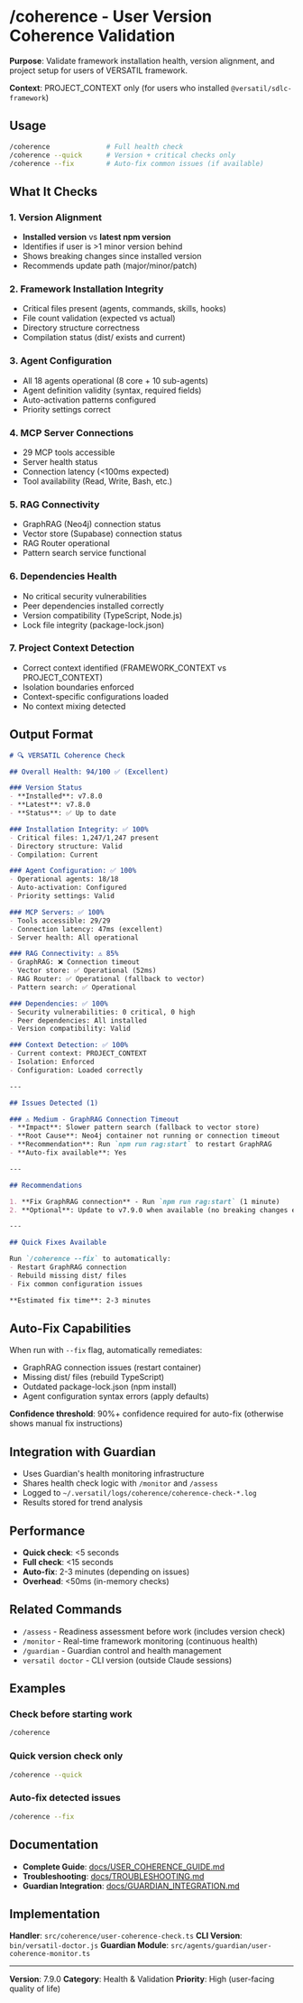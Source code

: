 # /coherence - User Version Coherence Validation

**Purpose**: Validate framework installation health, version alignment, and project setup for users of VERSATIL framework.

**Context**: PROJECT_CONTEXT only (for users who installed `@versatil/sdlc-framework`)

## Usage

```bash
/coherence              # Full health check
/coherence --quick      # Version + critical checks only
/coherence --fix        # Auto-fix common issues (if available)
```

## What It Checks

### 1. Version Alignment
- **Installed version** vs **latest npm version**
- Identifies if user is >1 minor version behind
- Shows breaking changes since installed version
- Recommends update path (major/minor/patch)

### 2. Framework Installation Integrity
- Critical files present (agents, commands, skills, hooks)
- File count validation (expected vs actual)
- Directory structure correctness
- Compilation status (dist/ exists and current)

### 3. Agent Configuration
- All 18 agents operational (8 core + 10 sub-agents)
- Agent definition validity (syntax, required fields)
- Auto-activation patterns configured
- Priority settings correct

### 4. MCP Server Connections
- 29 MCP tools accessible
- Server health status
- Connection latency (<100ms expected)
- Tool availability (Read, Write, Bash, etc.)

### 5. RAG Connectivity
- GraphRAG (Neo4j) connection status
- Vector store (Supabase) connection status
- RAG Router operational
- Pattern search service functional

### 6. Dependencies Health
- No critical security vulnerabilities
- Peer dependencies installed correctly
- Version compatibility (TypeScript, Node.js)
- Lock file integrity (package-lock.json)

### 7. Project Context Detection
- Correct context identified (FRAMEWORK_CONTEXT vs PROJECT_CONTEXT)
- Isolation boundaries enforced
- Context-specific configurations loaded
- No context mixing detected

## Output Format

```markdown
# 🔍 VERSATIL Coherence Check

## Overall Health: 94/100 ✅ (Excellent)

### Version Status
- **Installed**: v7.8.0
- **Latest**: v7.8.0
- **Status**: ✅ Up to date

### Installation Integrity: ✅ 100%
- Critical files: 1,247/1,247 present
- Directory structure: Valid
- Compilation: Current

### Agent Configuration: ✅ 100%
- Operational agents: 18/18
- Auto-activation: Configured
- Priority settings: Valid

### MCP Servers: ✅ 100%
- Tools accessible: 29/29
- Connection latency: 47ms (excellent)
- Server health: All operational

### RAG Connectivity: ⚠️ 85%
- GraphRAG: ❌ Connection timeout
- Vector store: ✅ Operational (52ms)
- RAG Router: ✅ Operational (fallback to vector)
- Pattern search: ✅ Operational

### Dependencies: ✅ 100%
- Security vulnerabilities: 0 critical, 0 high
- Peer dependencies: All installed
- Version compatibility: Valid

### Context Detection: ✅ 100%
- Current context: PROJECT_CONTEXT
- Isolation: Enforced
- Configuration: Loaded correctly

---

## Issues Detected (1)

### ⚠️ Medium - GraphRAG Connection Timeout
- **Impact**: Slower pattern search (fallback to vector store)
- **Root Cause**: Neo4j container not running or connection timeout
- **Recommendation**: Run `npm run rag:start` to restart GraphRAG
- **Auto-fix available**: Yes

---

## Recommendations

1. **Fix GraphRAG connection** - Run `npm run rag:start` (1 minute)
2. **Optional**: Update to v7.9.0 when available (no breaking changes expected)

---

## Quick Fixes Available

Run `/coherence --fix` to automatically:
- Restart GraphRAG connection
- Rebuild missing dist/ files
- Fix common configuration issues

**Estimated fix time**: 2-3 minutes
```

## Auto-Fix Capabilities

When run with `--fix` flag, automatically remediates:
- GraphRAG connection issues (restart container)
- Missing dist/ files (rebuild TypeScript)
- Outdated package-lock.json (npm install)
- Agent configuration syntax errors (apply defaults)

**Confidence threshold**: 90%+ confidence required for auto-fix (otherwise shows manual fix instructions)

## Integration with Guardian

- Uses Guardian's health monitoring infrastructure
- Shares health check logic with `/monitor` and `/assess`
- Logged to `~/.versatil/logs/coherence/coherence-check-*.log`
- Results stored for trend analysis

## Performance

- **Quick check**: <5 seconds
- **Full check**: <15 seconds
- **Auto-fix**: 2-3 minutes (depending on issues)
- **Overhead**: <50ms (in-memory checks)

## Related Commands

- `/assess` - Readiness assessment before work (includes version check)
- `/monitor` - Real-time framework monitoring (continuous health)
- `/guardian` - Guardian control and health management
- `versatil doctor` - CLI version (outside Claude sessions)

## Examples

### Check before starting work
```bash
/coherence
```

### Quick version check only
```bash
/coherence --quick
```

### Auto-fix detected issues
```bash
/coherence --fix
```

## Documentation

- **Complete Guide**: [docs/USER_COHERENCE_GUIDE.md](../../docs/USER_COHERENCE_GUIDE.md)
- **Troubleshooting**: [docs/TROUBLESHOOTING.md](../../docs/TROUBLESHOOTING.md)
- **Guardian Integration**: [docs/GUARDIAN_INTEGRATION.md](../../docs/GUARDIAN_INTEGRATION.md)

## Implementation

**Handler**: `src/coherence/user-coherence-check.ts`
**CLI Version**: `bin/versatil-doctor.js`
**Guardian Module**: `src/agents/guardian/user-coherence-monitor.ts`

---

**Version**: 7.9.0
**Category**: Health & Validation
**Priority**: High (user-facing quality of life)

